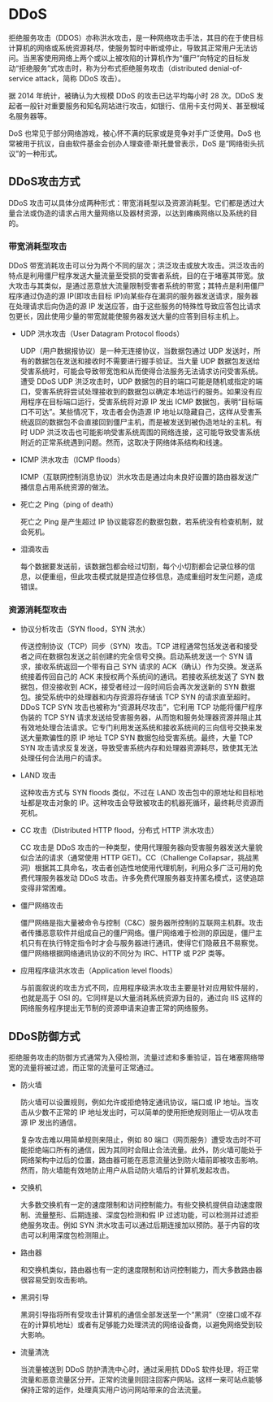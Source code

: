 # DDoS

拒绝服务攻击（DDOS）亦称洪水攻击，是一种网络攻击手法，其目的在于使目标计算机的网络或系统资源耗尽，使服务暂时中断或停止，导致其正常用户无法访问。当黑客使用网络上两个或以上被攻陷的计算机作为“僵尸”向特定的目标发动“拒绝服务”式攻击时，称为分布式拒绝服务攻击（distributed denial-of-service attack，简称 DDoS 攻击）。

据 2014 年统计，被确认为大规模 DDoS 的攻击已达平均每小时 28 次。DDoS 发起者一般针对重要服务和知名网站进行攻击，如银行、信用卡支付网关、甚至根域名服务器等。

DoS 也常见于部分网络游戏，被心怀不满的玩家或是竞争对手广泛使用。DoS 也常被用于抗议，自由软件基金会创办人理查德·斯托曼曾表示，DoS 是“网络街头抗议”的一种形式。

## DDoS攻击方式
DDoS 攻击可以具体分成两种形式：带宽消耗型以及资源消耗型。它们都是透过大量合法或伪造的请求占用大量网络以及器材资源，以达到瘫痪网络以及系统的目的。

### 带宽消耗型攻击
DDoS 带宽消耗攻击可以分为两个不同的层次；洪泛攻击或放大攻击。洪泛攻击的特点是利用僵尸程序发送大量流量至受损的受害者系统，目的在于堵塞其带宽。放大攻击与其类似，是通过恶意放大流量限制受害者系统的带宽；其特点是利用僵尸程序通过伪造的源 IP(即攻击目标 IP)向某些存在漏洞的服务器发送请求，服务器在处理请求后向伪造的源 IP 发送应答，由于这些服务的特殊性导致应答包比请求包更长，因此使用少量的带宽就能使服务器发送大量的应答到目标主机上。

* UDP 洪水攻击（User Datagram Protocol floods）
  
  UDP（用户数据报协议）是一种无连接协议，当数据包通过 UDP 发送时，所有的数据包在发送和接收时不需要进行握手验证。当大量 UDP 数据包发送给受害系统时，可能会导致带宽饱和从而使得合法服务无法请求访问受害系统。遭受 DDoS UDP 洪泛攻击时，UDP 数据包的目的端口可能是随机或指定的端口，受害系统将尝试处理接收到的数据包以确定本地运行的服务。如果没有应用程序在目标端口运行，受害系统将对源 IP 发出 ICMP 数据包，表明“目标端口不可达”。某些情况下，攻击者会伪造源 IP 地址以隐藏自己，这样从受害系统返回的数据包不会直接回到僵尸主机，而是被发送到被伪造地址的主机。有时 UDP 洪泛攻击也可能影响受害系统周围的网络连接，这可能导致受害系统附近的正常系统遇到问题。然而，这取决于网络体系结构和线速。

* ICMP 洪水攻击（ICMP floods）

  ICMP（互联网控制消息协议）洪水攻击是通过向未良好设置的路由器发送广播信息占用系统资源的做法。

* 死亡之 Ping（ping of death）

  死亡之 Ping 是产生超过 IP 协议能容忍的数据包数，若系统没有检查机制，就会死机。

* 泪滴攻击

  每个数据要发送前，该数据包都会经过切割，每个小切割都会记录位移的信息，以便重组，但此攻击模式就是捏造位移信息，造成重组时发生问题，造成错误。

### 资源消耗型攻击

* 协议分析攻击（SYN flood，SYN 洪水）

  传送控制协议（TCP）同步（SYN）攻击。TCP 进程通常包括发送者和接受者之间在数据包发送之前创建的完全信号交换。启动系统发送一个 SYN 请求，接收系统返回一个带有自己 SYN 请求的 ACK（确认）作为交换。发送系统接着传回自己的 ACK 来授权两个系统间的通讯。若接收系统发送了 SYN 数据包，但没接收到 ACK，接受者经过一段时间后会再次发送新的 SYN 数据包。接受系统中的处理器和内存资源将存储该 TCP SYN 的请求直至超时。DDoS TCP SYN 攻击也被称为“资源耗尽攻击”，它利用 TCP 功能将僵尸程序伪装的 TCP SYN 请求发送给受害服务器，从而饱和服务处理器资源并阻止其有效地处理合法请求。它专门利用发送系统和接收系统间的三向信号交换来发送大量欺骗性的原 IP 地址 TCP SYN 数据包给受害系统。最终，大量 TCP SYN 攻击请求反复发送，导致受害系统内存和处理器资源耗尽，致使其无法处理任何合法用户的请求。

* LAND 攻击

  这种攻击方式与 SYN floods 类似，不过在 LAND 攻击包中的原地址和目标地址都是攻击对象的 IP。这种攻击会导致被攻击的机器死循环，最终耗尽资源而死机。

* CC 攻击（Distributed HTTP flood，分布式 HTTP 洪水攻击）

  CC 攻击是 DDoS 攻击的一种类型，使用代理服务器向受害服务器发送大量貌似合法的请求（通常使用 HTTP GET)。CC（Challenge Collapsar，挑战黑洞）根据其工具命名，攻击者创造性地使用代理机制，利用众多广泛可用的免费代理服务器发动 DDoS 攻击。许多免费代理服务器支持匿名模式，这使追踪变得非常困难。

* 僵尸网络攻击

  僵尸网络是指大量被命令与控制（C&C）服务器所控制的互联网主机群。攻击者传播恶意软件并组成自己的僵尸网络。僵尸网络难于检测的原因是，僵尸主机只有在执行特定指令时才会与服务器进行通讯，使得它们隐蔽且不易察觉。僵尸网络根据网络通讯协议的不同分为 IRC、HTTP 或 P2P 类等。

* 应用程序级洪水攻击（Application level floods）

  与前面叙说的攻击方式不同，应用程序级洪水攻击主要是针对应用软件层的，也就是高于 OSI 的。它同样是以大量消耗系统资源为目的，通过向 IIS 这样的网络服务程序提出无节制的资源申请来迫害正常的网络服务。

## DDoS防御方式

拒绝服务攻击的防御方式通常为入侵检测，流量过滤和多重验证，旨在堵塞网络带宽的流量将被过滤，而正常的流量可正常通过。

* 防火墙

  防火墙可以设置规则，例如允许或拒绝特定通讯协议，端口或 IP 地址。当攻击从少数不正常的 IP 地址发出时，可以简单的使用拒绝规则阻止一切从攻击源 IP 发出的通信。

  复杂攻击难以用简单规则来阻止，例如 80 端口（网页服务）遭受攻击时不可能拒绝端口所有的通信，因为其同时会阻止合法流量。此外，防火墙可能处于网络架构中过后的位置，路由器可能在恶意流量达到防火墙前即被攻击影响。然而，防火墙能有效地防止用户从启动防火墙后的计算机发起攻击。

* 交换机

  大多数交换机有一定的速度限制和访问控制能力。有些交换机提供自动速度限制、流量整形、后期连接、深度包检测和假 IP 过滤功能，可以检测并过滤拒绝服务攻击。例如 SYN 洪水攻击可以通过后期连接加以预防。基于内容的攻击可以利用深度包检测阻止。

* 路由器

  和交换机类似，路由器也有一定的速度限制和访问控制能力，而大多数路由器很容易受到攻击影响。

* 黑洞引导

  黑洞引导指将所有受攻击计算机的通信全部发送至一个“黑洞”（空接口或不存在的计算机地址）或者有足够能力处理洪流的网络设备商，以避免网络受到较大影响。

* 流量清洗

  当流量被送到 DDoS 防护清洗中心时，通过采用抗 DDoS 软件处理，将正常流量和恶意流量区分开。正常的流量则回注回客户网站。这样一来可站点能够保持正常的运作，处理真实用户访问网站带来的合法流量。


